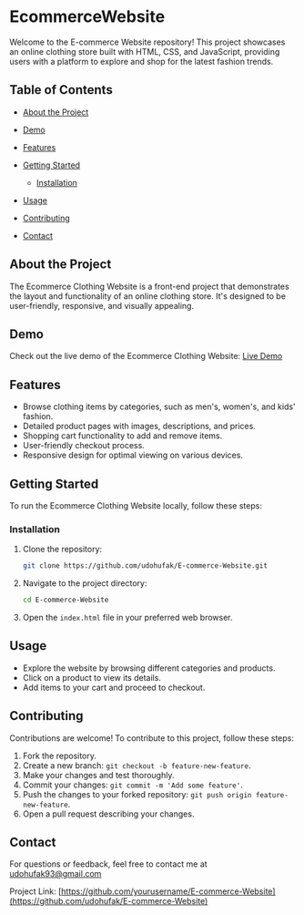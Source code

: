 
# EcommerceWebsite

Welcome to the E-commerce Website repository! This project showcases an online clothing store built with HTML, CSS, and JavaScript, providing users with a platform to explore and shop for the latest fashion trends.

## Table of Contents

- [About the Project](#about-the-project)
- [Demo](#demo)
- [Features](#features)
- [Getting Started](#getting-started)
  - [Installation](#installation)
- [Usage](#usage)

- [Contributing](#contributing)
- [Contact](#contact)

## About the Project

The Ecommerce Clothing Website is a front-end project that demonstrates the layout and functionality of an online clothing store. It's designed to be user-friendly, responsive, and visually appealing.

## Demo

Check out the live demo of the Ecommerce Clothing Website: [Live Demo](https://udohufak.github.io/E-commerce-Website/)

## Features

- Browse clothing items by categories, such as men's, women's, and kids' fashion.
- Detailed product pages with images, descriptions, and prices.
- Shopping cart functionality to add and remove items.
- User-friendly checkout process.
- Responsive design for optimal viewing on various devices.

## Getting Started

To run the Ecommerce Clothing Website locally, follow these steps:

### Installation

1. Clone the repository:

   ```sh
   git clone https://github.com/udohufak/E-commerce-Website.git
   ```

2. Navigate to the project directory:

   ```sh
   cd E-commerce-Website
   ```

3. Open the `index.html` file in your preferred web browser.

## Usage

- Explore the website by browsing different categories and products.
- Click on a product to view its details.
- Add items to your cart and proceed to checkout.

## Contributing

Contributions are welcome! To contribute to this project, follow these steps:

1. Fork the repository.
2. Create a new branch: `git checkout -b feature-new-feature`.
3. Make your changes and test thoroughly.
4. Commit your changes: `git commit -m 'Add some feature'`.
5. Push the changes to your forked repository: `git push origin feature-new-feature`.
6. Open a pull request describing your changes.

## Contact

For questions or feedback, feel free to contact me at udohufak93@gmail.com

Project Link: [https://github.com/yourusername/E-commerce-Website](https://github.com/udohufak/E-commerce-Website)
```
